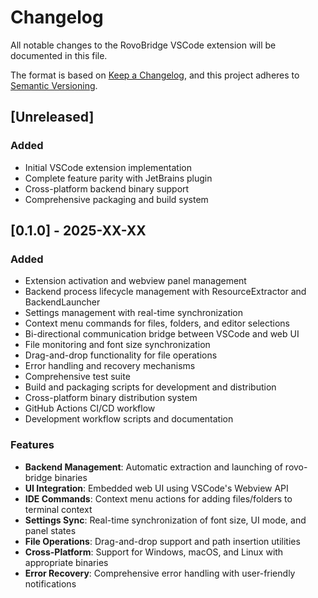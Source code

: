 # Changelog

All notable changes to the RovoBridge VSCode extension will be documented in this file.

The format is based on [Keep a Changelog](https://keepachangelog.com/en/1.0.0/),
and this project adheres to [Semantic Versioning](https://semver.org/spec/v2.0.0.html).

## [Unreleased]

### Added
- Initial VSCode extension implementation
- Complete feature parity with JetBrains plugin
- Cross-platform backend binary support
- Comprehensive packaging and build system

## [0.1.0] - 2025-XX-XX

### Added
- Extension activation and webview panel management
- Backend process lifecycle management with ResourceExtractor and BackendLauncher
- Settings management with real-time synchronization
- Context menu commands for files, folders, and editor selections
- Bi-directional communication bridge between VSCode and web UI
- File monitoring and font size synchronization
- Drag-and-drop functionality for file operations
- Error handling and recovery mechanisms
- Comprehensive test suite
- Build and packaging scripts for development and distribution
- Cross-platform binary distribution system
- GitHub Actions CI/CD workflow
- Development workflow scripts and documentation

### Features
- **Backend Management**: Automatic extraction and launching of rovo-bridge binaries
- **UI Integration**: Embedded web UI using VSCode's Webview API
- **IDE Commands**: Context menu actions for adding files/folders to terminal context
- **Settings Sync**: Real-time synchronization of font size, UI mode, and panel states
- **File Operations**: Drag-and-drop support and path insertion utilities
- **Cross-Platform**: Support for Windows, macOS, and Linux with appropriate binaries
- **Error Recovery**: Comprehensive error handling with user-friendly notifications
